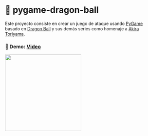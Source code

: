 # 🐉 pygame-dragon-ball

Este proyecto consiste en crear un juego de ataque usando [PyGame](https://www.pygame.org/wiki/about) basado en [Dragon Ball](https://es.wikipedia.org/wiki/Dragon_Ball) y sus demás series como homenaje a [Akira Toriyama](https://es.wikipedia.org/wiki/Akira_Toriyama).

### 🎥 Demo: [Video](https://www.instagram.com/p/C4ZXJeCLW-0/)

<img src="https://github.com/Sandreke/pygame-dragon-ball/assets/64377961/47c4739d-2524-44ca-b2a0-3b582e376f9f" width="250"/>
